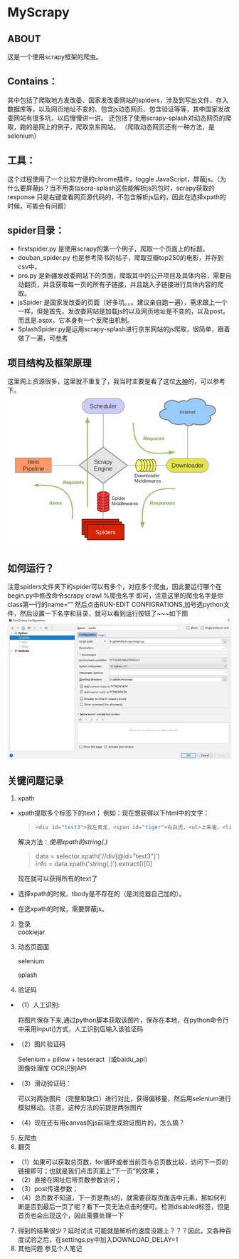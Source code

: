 # MyScrapy
## ABOUT
这是一个使用scrapy框架的爬虫。

## Contains：
其中包括了爬取地方发改委、国家发改委网站的spiders，涉及到写出文件、存入数据库等，以及网页地址不变的、包含js动态网页、包含验证等等，其中国家发改委网站有很多坑，以后慢慢讲一讲。
还包括了使用scrapy-splash对动态网页的爬取，跑的是网上的例子，爬取京东网站。
（爬取动态网页还有一种方法，是selenium）

## 工具：
这个过程使用了一个比较方便的chrome插件，toggle JavaScript，屏蔽js。（为什么要屏蔽js？当不用类似scra-splash这些能解析js的包时，scrapy获取的response
只是右键查看网页源代码的，不包含解析js后的，因此在选择xpath的时候，可能会有问题）

## spider目录：
* firstspider.py 是使用scrapy的第一个例子，爬取一个页面上的标题。
* douban_spider.py 也是参考简书的帖子，爬取豆瓣top250的电影，并存到csv中。
* pro.py 是新疆发改委网站下的页面，爬取其中的公开项目及具体内容，需要自动翻页，并且获取每一页的所有子链接，并且跳入子链接进行具体内容的爬取。
* jsSpider 是国家发改委的页面（好多坑。。。建议亲自跑一遍），需求跟上一个一样，但是首先，发改委网站是加载js的以及网页地址是不变的，以及post，而且是.aspx，它本身有一个反爬虫机制。
* SplashSpider.py是运用scrapy-splash进行京东网站的js爬取，很简单，跟着做了一遍，可[参考](https://www.cnblogs.com/shaosks/p/6950358.html)

## 项目结构及框架原理
这里网上资源很多，这里就不重复了，我当时主要是看了这位[大神](https://zhuanlan.zhihu.com/p/24669128)的，可以参考下。
![scrapy框架](https://raw.githubusercontent.com/JayVae/pictures/master/res/scrapy%E6%A1%86%E6%9E%B6.jpg)

## 如何运行？
注意spiders文件夹下的spider可以有多个，对应多个爬虫，因此要运行哪个在begin.py中修改命令scrapy crawl %爬虫名字 即可，注意这里的爬虫名字是你class第一行的name=“”
然后点击RUN-EDIT CONFIGRATIONS,加号选python文件，然后设置一下名字和目录，就可以看到运行按钮了~~~如下图
![scrapy框架](https://raw.githubusercontent.com/JayVae/pictures/master/res/%E5%A6%82%E4%BD%95%E8%BF%90%E8%A1%8C.jpg)

## 关键问题记录
1. xpath
- xpath提取多个标签下的text；
    例如：现在想获得以下html中的文字：
    > ```javascript
    > <div id="test3">我左青龙，<span id="tiger">右白虎，<ul>上朱雀，<li>下玄武。</li></ul>老牛在当中，</span>龙头在胸口。<div>
    > ```
    解决方法：*使用xpath的string(.)*
    > data = selector.xpath('//div[@id="test3"]')  
    > info = data.xpath('string(.)').extract()[0]
    
    现在就可以获得所有的text了
- 选择xpath的时候，tbody是不存在的（是浏览器自己加的）。
- 在选xpath的时候，需要屏蔽js。
2. 登录    
    cookiejar
3. 动态页面面
    
    selenium
    
    splash
4. 验证码
- （1）人工识别:

    将图片保存下来,通过python脚本获取该图片，保存在本地，在python命令行中采用input()方式，人工识别后输入该验证码
- （2）图片验证码

    Selenium + pillow + tesseract（或baidu_api）     
                    图像处理库      OCR识别API
- （3）滑动验证码：
    
    可以对两张图片（完整和缺口）进行对比，获得偏移量，然后用selenium进行模拟移动。注意，这种方法的前提是两张图片
- （4）现在还有用canvas的js前端生成验证图片的，怎么搞？

5. 反爬虫
6. 翻页
- （1）如果可以获取总页数，for循环或者当前页与总页数比较，访问下一页的链接即可；也就是我们点击页面上“下一页”的效果；
- （2）直接在网址后带页数参数访问；
- （3）post传递参数；
- （4）总页数不知道，下一页是靠js的，就需要获取页面选中元素，那如何判断是否到最后一页了呢？看下一页无法点击时便可。检测disabled标签，但是首页也会出现这个，因此需要处理一下
7. 得到的结果很少？延时试试
    可能就是解析的速度没跟上？？？因此，又各种百度试验之后，在settings.py中加入DOWNLOAD_DELAY=1
8. 其他问题
    参见个人笔记
    
 
